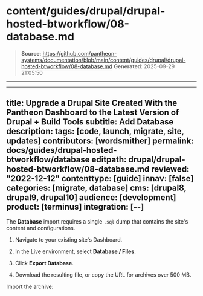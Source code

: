 # content/guides/drupal/drupal-hosted-btworkflow/08-database.md

> **Source**: https://github.com/pantheon-systems/documentation/blob/main/content/guides/drupal/drupal-hosted-btworkflow/08-database.md
> **Generated**: 2025-09-29 21:05:50

---

---
title: Upgrade a Drupal Site Created With the Pantheon Dashboard to the Latest Version of Drupal + Build Tools
subtitle: Add Database
description:
tags: [code, launch, migrate, site, updates]
contributors: [wordsmither]
permalink: docs/guides/drupal-hosted-btworkflow/database
editpath: drupal/drupal-hosted-btworkflow/08-database.md
reviewed: "2022-12-12"
contenttype: [guide]
innav: [false]
categories: [migrate, database]
cms: [drupal8, drupal9, drupal10]
audience: [development]
product: [terminus]
integration: [--]
---

The **Database** import requires a single `.sql` dump that contains the site's content and configurations.

1. Navigate to your existing site's Dashboard.

1. In the Live environment, select <Icon icon="server" /> **Database / Files**.

1. Click **Export Database**.

1. Download the resulting file, or copy the URL for archives over 500 MB.

Import the archive:

<Partial file="drupal/migrate-add-database-part2.md" />
